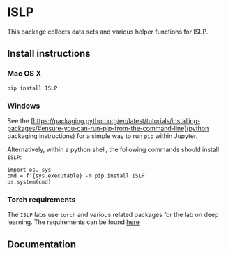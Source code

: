 # ISLP

This package collects data sets and various helper functions
for ISLP.

## Install instructions

### Mac OS X

```{python}
pip install ISLP
```

### Windows

See the [https://packaging.python.org/en/latest/tutorials/installing-packages/#ensure-you-can-run-pip-from-the-command-line](python packaging instructions) for a simple way to run `pip` within
Jupyter.

Alternatively, within a python shell, the following commands should install `ISLP`:

```{python}
import os, sys
cmd = f'{sys.executable} -m pip install ISLP'
os.system(cmd)
```

### Torch requirements

The `ISLP` labs use `torch` and various related packages for the lab on deep learning. The requirements
can be found [here](requirements.txt)

## Documentation


